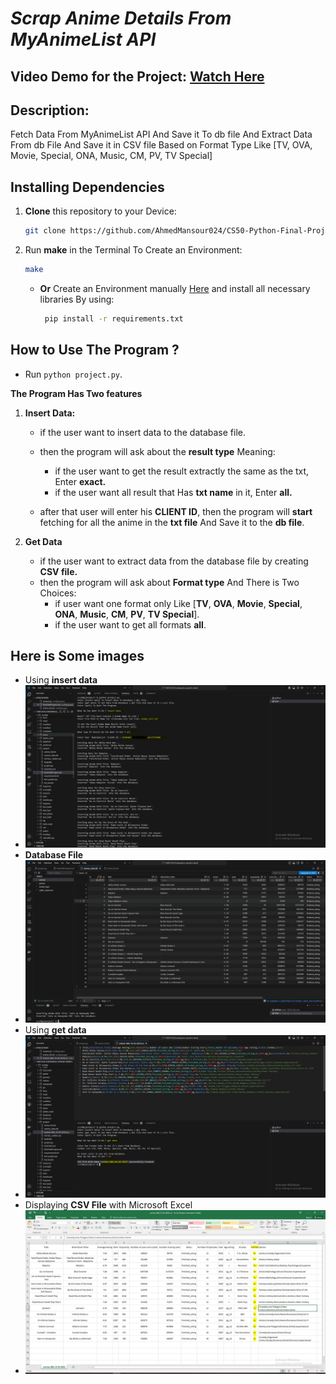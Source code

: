 # _Scrap Anime Details From MyAnimeList API_

## Video Demo for the Project:  [Watch Here](https://www.youtube.com/watch?v=tJAo1f6BAxI)

## Description:

Fetch Data From MyAnimeList API And Save it To db file And Extract Data From db File And Save it in CSV file Based on Format Type Like [TV, OVA, Movie, Special, ONA, Music, CM, PV, TV Special]

## Installing Dependencies

1. **Clone** this repository to your Device:

   ```bash
   git clone https://github.com/AhmedMansour024/CS50-Python-Final-Project
   ```

2. Run **make** in the Terminal To Create an Environment:

    ```bash
    make
    ```

     - **Or** Create an Environment manually [Here](https://github.com/AhmedMansour024/Create-Environment-and-Insatalling-Make/blob/36926bbaf26c1b7c0060df2228f4cdad95667c86/INSTALL_VENV.md) and install all necessary libraries By using:

       ```bash
        pip install -r requirements.txt
       ```

## How to Use The Program ?

   - Run `python project.py`.

**The Program Has Two features**

1. **Insert Data:**
    - if the user want to insert data to the database file.
    - then the program will ask about the **result type** Meaning:
        - if the user want to get the result extractly the same as the txt, Enter **exact.**
        - if the user want all result that Has **txt name** in it, Enter **all.**

    - after that user will enter his **CLIENT ID**, then the program will **start** fetching for all the anime in the **txt file** And Save it to the **db file**.

2. **Get Data**
    - if the user want to extract data from the database file by creating **CSV file.**
    - then the program will ask about **Format type** And There is Two Choices:
        - if user want one format only Like [**TV**, **OVA**, **Movie**, **Special**, **ONA**, **Music**, **CM**, **PV**, **TV Special**].
        - if the user want to get all formats **all**.

## Here is Some images

- Using **insert data**
- ![Using **insert data**](images/1.JPG)
- **Database File**
- ![Database File](images/2.JPG)
- Using **get data**
- ![Using **get data**](images/3.JPG)
- Displaying **CSV File** with Microsoft Excel
- ![Displaying CSV File with Microsoft Excel](images/4.JPG)
